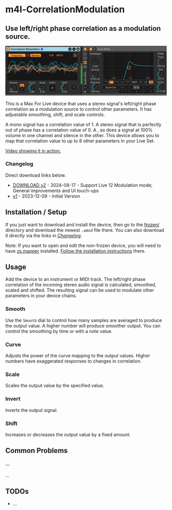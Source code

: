 # m4l-CorrelationModulation
## Use left/right phase correlation as a modulation source.

![CorrelationModulation](images/CorrelationModulation.gif)

This is a Max For Live device that uses a stereo signal's left/right phase correlation as a modulation source to control other parameters. It has adjustable smoothing, shift, and scale controls.

A mono signal has a correlation value of 1. A stereo signal that is perfectly out of phase has a correlation value of 0. A , as does a signal at 100% volume in one channel and silence in the other. This device allows you to map that correlation value to up to 8 other parameters in your Live Set.

[Video showing it in action.](https://www.youtube.com/watch?v=YfRTARPEUME)

### Changelog

Direct download links below.
* [DOWNLOAD v2](https://github.com/zsteinkamp/m4l-CorrelationModulation/raw/main/frozen/Correlation%20Modulation%20v2.amxd) - 2024-08-17 - Support Live 12 Modulation mode; General improvements and UI touch-ups
* [v1](https://github.com/zsteinkamp/m4l-CorrelationModulation/raw/main/frozen/CorrelationModulation-1.amxd) - 2023-12-09 - Initial Version

## Installation / Setup

If you just want to download and install the device, then go to the [frozen/](https://github.com/zsteinkamp/m4l-CorrelationModulation/tree/main/frozen) directory and download the newest `.amxd` file there. You can also download it directly via the links in [*Changelog*](#changelog).

Note: If you want to open and edit the non-frozen device, you will need to have [zs.mapper](https://github.com/zsteinkamp/m4l-zs.mapper) installed. [Follow the installation instructions](https://github.com/zsteinkamp/m4l-zs.mapper) there.

## Usage

Add the device to an instrument or MIDI track. The left/right phase correlation of the incoming stereo audio signal is calculated, smoothed, scaled and shifted. The resulting signal can be used to modulate other parameters in your device chains.

### Smooth
Use the `Smooth` dial to control how many samples are averaged to produce the output value. A higher number will produce smoother output. You can control the smoothing by time or with a note value.

### Curve
Adjusts the power of the curve mapping to the output values. Higher numbers have exaggerated responses to changes in correlation.

### Scale
Scales the output value by the specified value.

### Invert
Inverts the output signal.

### Shift
Increases or decreases the output value by a fixed amount.

## Common Problems

#### ...
...

## TODOs
* ...

